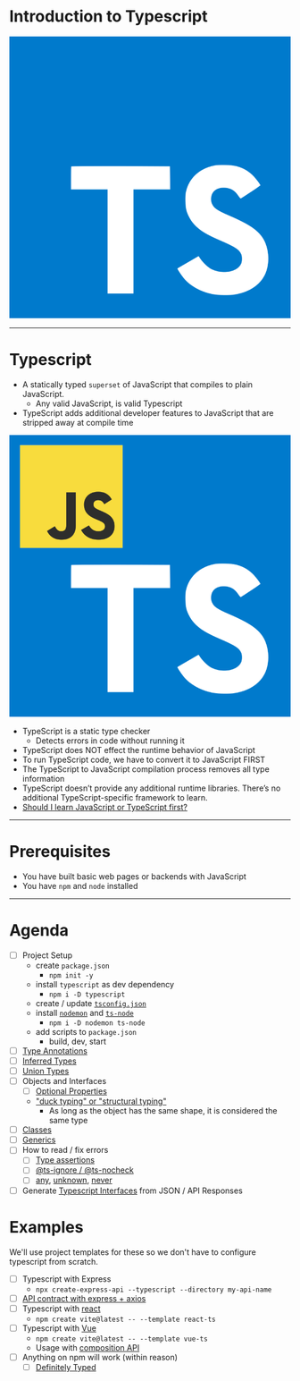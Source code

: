 # Introduction to Typescript

![](./images/TS_LOGO.png)

---

# Typescript

- A statically typed `superset` of JavaScript that compiles to plain JavaScript.
  - Any valid JavaScript, is valid Typescript
- TypeScript adds additional developer features to JavaScript that are stripped away at compile time

![](./images/TS_JS.png)

- TypeScript is a static type checker
  - Detects errors in code without running it
- TypeScript does NOT effect the runtime behavior of JavaScript
- To run TypeScript code, we have to convert it to JavaScript FIRST
- The TypeScript to JavaScript compilation process removes all type information
- TypeScript doesn’t provide any additional runtime libraries. There’s no additional TypeScript-specific framework to learn.
- [Should I learn JavaScript or TypeScript first?](https://www.typescriptlang.org/docs/handbook/typescript-from-scratch.html#learning-javascript-and-typescript)

---

# Prerequisites

- You have built basic web pages or backends with JavaScript
- You have `npm` and `node` installed

---

# Agenda

- [ ] Project Setup
  - create `package.json`
    - `npm init -y`
  - install `typescript` as dev dependency
    - `npm i -D typescript`
  - create / update [`tsconfig.json`](https://www.typescriptlang.org/docs/handbook/tsconfig-json.html)
  - install [`nodemon`](https://www.npmjs.com/package/nodemon) and [`ts-node`](https://www.npmjs.com/package/ts-node)
    - `npm i -D nodemon ts-node`
  - add scripts to `package.json`
    - build, dev, start
- [ ] [Type Annotations](https://www.typescriptlang.org/docs/handbook/2/everyday-types.html)
- [ ] [Inferred Types](https://www.typescriptlang.org/docs/handbook/type-inference.html#handbook-content)
- [ ] [Union Types](https://www.typescriptlang.org/docs/handbook/2/everyday-types.html#union-types)
- [ ] Objects and Interfaces
  - [ ] [Optional Properties](https://www.typescriptlang.org/docs/handbook/2/objects.html#optional-properties)
  - ["duck typing" or "structural typing"](https://www.typescriptlang.org/docs/handbook/typescript-in-5-minutes.html#structural-type-system)
    - As long as the object has the same shape, it is considered the same type
- [ ] [Classes](https://www.typescriptlang.org/docs/handbook/2/classes.html)
- [ ] [Generics](https://www.typescriptlang.org/docs/handbook/2/generics.html#handbook-content)
- [ ] How to read / fix errors
  - [ ] [Type assertions](https://www.typescriptlang.org/docs/handbook/2/everyday-types.html#type-assertions)
  - [ ] [@ts-ignore / @ts-nocheck](https://www.typescriptlang.org/docs/handbook/intro-to-js-ts.html#ts-check)
  - [ ] [any](https://www.typescriptlang.org/docs/handbook/2/everyday-types.html#any), [unknown](https://www.typescriptlang.org/docs/handbook/2/functions.html#unknown), [never](https://www.typescriptlang.org/docs/handbook/2/narrowing.html#the-never-type)
- [ ] Generate [Typescript Interfaces](https://quicktype.io/) from JSON / API Responses

# Examples

We'll use project templates for these so we don't have to configure typescript from scratch.

- [ ] Typescript with Express
  - `npx create-express-api --typescript --directory my-api-name`
- [ ] [API contract with express + axios](https://www.jonmellman.com/posts/typescript-for-api-contracts)
- [ ] Typescript with [react](https://github.com/typescript-cheatsheets/react#reacttypescript-cheatsheets)
  - `npm create vite@latest -- --template react-ts`
- [ ] Typescript with [Vue](https://vuejs.org/guide/typescript/overview.html#definecomponent)
  - `npm create vite@latest -- --template vue-ts`
  - Usage with [composition API](https://vuejs.org/guide/typescript/composition-api.html#typing-component-props)
- [ ] Anything on npm will work (within reason)
  - [ ] [Definitely Typed](https://www.typescriptlang.org/dt/search?search=)
